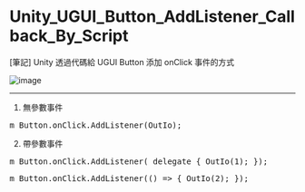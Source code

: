 # Unity_UGUI_Button_AddListener_Callback_By_Script
[筆記] Unity 透過代碼給 UGUI Button 添加 onClick 事件的方式


![image](https://raw.githubusercontent.com/Yasudabo/Unity_UGUI_Button_AddListener_Callback_By_Script/master/UGUIButtonAddListenerScriptDemo.gif)

--------
1. 無參數事件
<pre>
m_Button.onClick.AddListener(OutIo);
</pre>

2. 帶參數事件
<pre>
m_Button.onClick.AddListener( delegate { OutIo(1); });
</pre>

<pre>
m_Button.onClick.AddListener(() => { OutIo(2); });
</pre>
